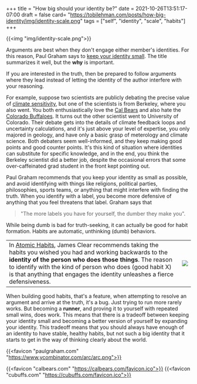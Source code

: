 +++
title = "How big should your identity be?"
date = 2021-10-26T13:51:17-07:00
draft = false
card= "https://tobilehman.com/posts/how-big-identity/img/identity-scale.png"
tags = ["self", "identity", "scale", "habits"]
+++

{{<img "img/identity-scale.png">}}


Arguments are best when they don't engage either member's identities. For this reason, Paul Graham says to [keep your identity small](http://paulgraham.com/identity.html).  The title summarizes it well, but the __why__ is important. 

If you are interested in the truth, then be prepared to follow arguments where they lead instead of letting the identity of the author interfere with your reasoning.

For example, suppose two scientists are publicly debating the precise value of [climate sensitivity](https://en.wikipedia.org/wiki/Climate_sensitivity), but one of the scientists is from Berkeley, where you also went. You both enthusiastically love the [Cal Bears](https://calbears.com/) and also hate the [Colorado Buffaloes](https://cubuffs.com/). It turns out the other scientist went to University of Colorado. Their debate gets into the details of climate feedback loops and uncertainty calculations, and it's just above your level of expertise, you only majored in geology, and have only a basic grasp of meterology and climate science. Both debaters seem well-informed, and they keep making good points and good counter points. It's this kind of situation where identities can substitute for specific knowledge, and in the end, you think the Berkeley scientist did a better job, despite the occasional errors that some over-caffeinated grad student in the front kept pointing out.

Paul Graham recommends that you keep your identity as small as possible, and avoid identifying with things like religions, political parties, philosophies, sports teams, or anything that might interfere with finding the truth. When you identify with a label, you become more defensive of anything that you feel threatens that label.
Graham says that
> "The more labels you have for yourself, the dumber they make you". 

While being dumb is bad for truth-seeking, it can actually be good for habit formation. Habits are automatic, unthinking (dumb) behaviors. 


<table><tr><td> In <a href="https://jamesclear.com/atomic-habits">Atomic Habits</a>, James Clear recommends taking the habits you wished you had and working backwards to the <b>identity of the person who does those things</b>. The reason to identify with the kind of person who does (good habit X) is that anything that engages the identity unleashes a fierce defensiveness. 

</td><td><a href="https://www.amazon.com/gp/product/0735211299"><img src="https://jamesclear.com/wp-content/uploads/2021/08/atomic-habits-dots.png"></a></td></tr></table>



When building good habits, that's a feature, when attempting to resolve an argument and arrive at the truth, it's a bug.
Just trying to run more rarely works. But becoming a __runner__, and proving it to yourself with repeated small wins, does work.
This means that there is a tradeoff between keeping your identity small and becoming a better version of yourself by expanding your identity.
This tradeoff means that you should always have enough of an identity to have stable, healthy habits, but not such a big identity that it starts to get in the way of thinking clearly about the world.


{{<favicon "paulgraham.com" "https://www.ycombinator.com/arc/arc.png">}}

{{<favicon "calbears.com" "https://calbears.com/favicon.ico">}}
{{<favicon "cubuffs.com" "https://cubuffs.com/favicon.ico">}}